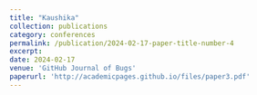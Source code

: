 ```yaml
---
title: "Kaushika"
collection: publications
category: conferences
permalink: /publication/2024-02-17-paper-title-number-4
excerpt: 
date: 2024-02-17
venue: 'GitHub Journal of Bugs'
paperurl: 'http://academicpages.github.io/files/paper3.pdf'
---
```

